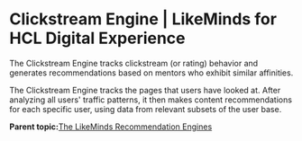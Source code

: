 # Clickstream Engine \| LikeMinds for HCL Digital Experience

The Clickstream Engine tracks clickstream \(or rating\) behavior and generates recommendations based on mentors who exhibit similar affinities.

The Clickstream Engine tracks the pages that users have looked at. After analyzing all users' traffic patterns, it then makes content recommendations for each specific user, using data from relevant subsets of the user base.

**Parent topic:**[The LikeMinds Recommendation Engines](../pzn/pzn_likeminds_recommendation_engines_3.md)

